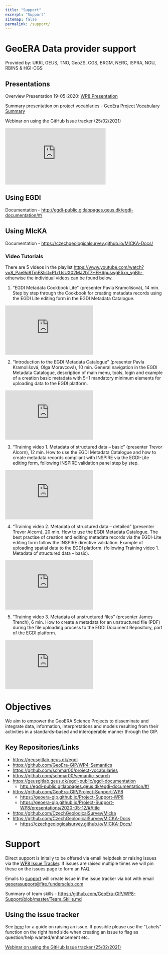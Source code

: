 ```yaml
---
title: "Support"
excerpt: "Support"
sitemap: false
permalink: /support/
---
```


# GeoERA Data provider support

Provided by: UKRI, GEUS, TNO, GeoZS, CGS, BRGM, NERC, ISPRA, NGU, RBINS & HGI-CGS

## Presentations

Overview Presentation 19-05-2020: [WP8 Presentation](https://geoera-gip.github.io/Project-Support-WP8/presentations/2020-05-12/#/title)

Summary presentation on project vocablaries - [GeoEra Project Vocabulary Summary](https://geoera-gip.github.io/Project-Support-WP8/presentations/GeoEraProjectVocab_briefInfo_09062020.html)

Webinar on using the GitHub Issue tracker (25/02/2021)

<iframe width="320" height="180" src="https://www.youtube.com/embed/Uc-66HAJ1Y8?controls=0&amp;showinfo=0" frameborder="0" allowfullscreen></iframe>

## Using EGDI 

Documentation - <http://egdi-public.gitlabpages.geus.dk/egdi-documentation/#/>

## Using MIcKA 

Documentation - <https://czechgeologicalsurvey.github.io/MICKA-Docs/>

### Video Tutorials

There are 5 videos in the playlist <https://www.youtube.com/watch?v=8_Pae9o8TmE&list=PLrUsUX02MJ2bT7HEH6puswgE5xn_vgBh->, otherwise the individual videos can be found below.

1. “EGDI Metadata Cookbook Lite" (presenter Pavla Kramolišová), 14 min. Step by step through the Cookbook for creating metadata records using the EGDI Lite editing form in the EGDI Metadata Catalogue. 

<iframe width="280" height="157" src="https://www.youtube.com/embed/8_Pae9o8TmE" title="YouTube video player" frameborder="0" allow="accelerometer; autoplay; clipboard-write; encrypted-media; gyroscope; picture-in-picture" allowfullscreen></iframe>

2. “Introduction to the EGDI Metadata Catalogue” (presenter Pavla Kramolišová, Olga Moravcová), 10 min. General navigation in the EGDI Metadata Catalogue, description of main menu, tools, login and example of a creation basic metadata with 5+1 mandatory minimum elements for uploading data to the EGDI platform. 

<iframe width="280" height="157" src="https://www.youtube.com/embed/bHS69Sa4N4U" title="YouTube video player" frameborder="0" allow="accelerometer; autoplay; clipboard-write; encrypted-media; gyroscope; picture-in-picture" allowfullscreen></iframe>

3. “Training video 1. Metadata of structured data – basic” (presenter Trevor Alcorn), 12 min. How to use the EGDI Metadata Catalogue and how to create metadata records compliant with INSPIRE via the EGDI-Lite editing form, following INSPIRE validation panel step by step. 

<iframe width="280" height="157" src="https://www.youtube.com/embed/Q4_YG0Jpag0" title="YouTube video player" frameborder="0" allow="accelerometer; autoplay; clipboard-write; encrypted-media; gyroscope; picture-in-picture" allowfullscreen></iframe>

4. “Training video 2. Metadata of structured data – detailed” (presenter Trevor Alcorn), 20 min. How to use the EGDI Metadata Catalogue. The best practise of creation and editing metadata records via the EGDI-Lite editing form follow the INSPIRE directive validation. Example of uploading spatial data to the EGDI platform. (following Training video 1. Metadata of structured data – basic).

<iframe width="280" height="157" src="https://www.youtube.com/embed/CLUE-3VCN2Y" title="YouTube video player" frameborder="0" allow="accelerometer; autoplay; clipboard-write; encrypted-media; gyroscope; picture-in-picture" allowfullscreen></iframe>

5. “Training video 3. Metadata of unstructured files” (presenter James Trench), 6 min. How to create a metadata for an unstructured file (PDF) during the file uploading process to the EGDI Document Repository, part of the EGDI platform.

<iframe width="280" height="157" src="https://www.youtube.com/embed/8_Pae9o8TmE" title="YouTube video player" frameborder="0" allow="accelerometer; autoplay; clipboard-write; encrypted-media; gyroscope; picture-in-picture" allowfullscreen></iframe>

<br>

# Objectives

We aim to empower the GeoERA Science Projects to disseminate and integrate data, information, interpretations and models resulting from their activities in a standards-based and interoperable manner through the GIP.

## Key Repositories/Links

* <https://geusgitlab.geus.dk/egdi>
* <https://github.com/GeoEra-GIP/WP4-Semantics>
* <https://github.com/schmar00/project-vocabularies>
* <https://github.com/schmar00/semantic-search>
* <https://geusgitlab.geus.dk/egdi-public/egdi-documentation>
  * <http://egdi-public.gitlabpages.geus.dk/egdi-documentation/#/>
* <https://github.com/GeoEra-GIP/Project-Support-WP8>
  * <https://geoera-gip.github.io/Project-Support-WP8>
  * <https://geoera-gip.github.io/Project-Support-WP8/presentations/2020-05-12/#/title>
* <https://github.com/CzechGeologicalSurvey/Micka>
* <https://github.com/CzechGeologicalSurvey/MICKA-Docs>
  * <https://czechgeologicalsurvey.github.io/MICKA-Docs/>

# Support

Direct support is initally to be offered via email helpdesk or raising issues via the [WP8 Issue Tracker](https://github.com/GeoEra-GIP/WP8-Support/issues). If issues are raised multiple times we will pin these on the issues page to form an FAQ.

Emails to [support](support@geoera.eu) will create issue in the issue tracker via bot with email <geoerasupport@fire.fundersclub.com> 

Summary of team skills  - <https://github.com/GeoEra-GIP/WP8-Support/blob/master/Team_Skills.md>

## Using the issue tracker

See [here](https://help.github.com/articles/creating-an-issue/) for a guide on raising an issue. If possible please use the "Labels" function on the right hand side when creating an issue to flag as question/help wanted/enhancement etc.     

[Webinar on using the GitHub Issue tracker (25/02/2021)](https://youtu.be/Uc-66HAJ1Y8)
